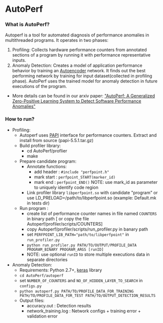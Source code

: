 # AutoPerf #
### What is AutoPerf? ###
Autoperf is a tool for automated diagnosis of performance anomalies in multithreaded programs. It operates in two phases:
1. Profiling: Collects hardware performance counters from annotated sections of a program by running it with performance representative inputs.
2. Anomaly Detection: Creates a model of application performance behavior by training an [Autoencoder](http://dl.acm.org/citation.cfm?id=1390294) network. It finds out the best performing network by training for input dataset(collected in profiling phase). AutoPerf uses the trained model for anomaly detection in future executions of the program.
* More details can be found in our arxiv paper: ["AutoPerf: A Generalized Zero-Positive Learning System to Detect Software Performance Anomalies"](https://arxiv.org/pdf/1709.07536.pdf)

### How to run? ###
* Profiling:
  * Autoperf uses [PAPI](http://icl.cs.utk.edu/papi/index.html) interface for performance counters. Extract and install from source (papi-5.5.1.tar.gz)
  * Build profiler library:
    * cd AutoPerf/proflier 
    * make
  * Prepare candidate program:
    * Annotate functions: 
      * add header : `#include "perfpoint.h"`
      * mark start : `perfpoint_START(marker_id)`
      * mark end : `perfpoint_END()`
      NOTE: use mark_id as parameter to uniquely identify code region
    * Link profiler library `libperfpoint.so` with candidate "program" or use LD_PRELOAD=/path/to/libperfpoint.so (example: Default.mk in tests dir)
  * Run program :
    * create list of performance counter names in file named `COUNTERS` in binary path [ or copy the file Autoperf/profiler/scripts/COUNTERS]
    * copy Autoperf/profiler/scripts/run_profiler.py in banary path
    * set `PERFPOINT_LIB_PATH="path/to/libperfpoint"` in `run_profiler.py`
    * `python run_profiler.py PATH/TO/OUTPUT/PROFILE_DATA PROGRAM_BINARY PROGRAM_ARGS [runID]`
    * NOTE: use optional `runID` to store multiple executions data in separate directories
* Anomaly Detection:
  * Requirements: Python 2.7+, [keras](https://keras.io/) library
  * `cd AutoPerf/autoperf`
  * set `NUMBER_OF_COUNTERS` and `NO_OF_HIDDEN_LAYER_TO_SEARCH` in `configs.py`
  * `python autoperf.py PATH/TO/PROFILE_DATA_FOR_TRAINING PATH/TO/PROFILE_DATA_FOR_TEST PATH/TO/OUTPUT_DETECTION_RESULTS`
  * Output files:
      * accuracy.out : Detection results 
      * network_training.log : Network configs + training error + validation error








